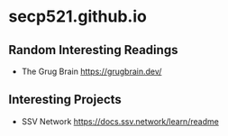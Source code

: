 # secp521.github.io


## Random Interesting Readings

 - The Grug Brain https://grugbrain.dev/


## Interesting Projects

- SSV Network https://docs.ssv.network/learn/readme
